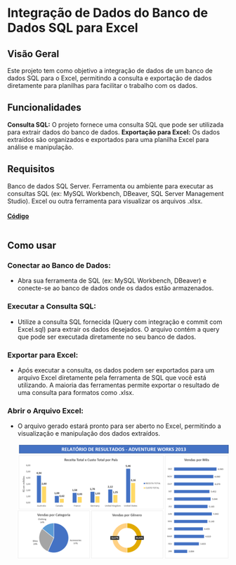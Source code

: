 # Integração de Dados do Banco de Dados SQL para Excel
## Visão Geral
Este projeto tem como objetivo a integração de dados de um banco de dados SQL para o Excel, permitindo a consulta e exportação de dados diretamente para planilhas para facilitar o trabalho com os dados.

## Funcionalidades
**Consulta SQL:** O projeto fornece uma consulta SQL que pode ser utilizada para extrair dados do banco de dados.
**Exportação para Excel:** Os dados extraídos são organizados e exportados para uma planilha Excel para análise e manipulação.

## Requisitos
Banco de dados SQL Server.
Ferramenta ou ambiente para executar as consultas SQL (ex: MySQL Workbench, DBeaver, SQL Server Management Studio).
Excel ou outra ferramenta para visualizar os arquivos .xlsx.
<br><br>
**[Código](https://github.com/maraysamacedo/integracaoexcelsql/blob/main/1%C2%BA%20PROJETO%20COM%20EXCEL/Query%20com%20integra%C3%A7%C3%A3o%20e%20commit%20com%20Excel.sql)**
<br><br>
## Como usar
### Conectar ao Banco de Dados:
- Abra sua ferramenta de SQL (ex: MySQL Workbench, DBeaver) e conecte-se ao banco de dados onde os dados estão armazenados.

### Executar a Consulta SQL:
- Utilize a consulta SQL fornecida (Query com integração e commit com Excel.sql) para extrair os dados desejados. O arquivo contém a query que pode ser executada diretamente no seu banco de dados.

### Exportar para Excel:
- Após executar a consulta, os dados podem ser exportados para um arquivo Excel diretamente pela ferramenta de SQL que você está utilizando. A maioria das ferramentas permite exportar o resultado de uma consulta para formatos como .xlsx.

### Abrir o Arquivo Excel:

- O arquivo gerado estará pronto para ser aberto no Excel, permitindo a visualização e manipulação dos dados extraídos.
<br><br>
![Demonstração do Projeto](img/Projeto%20Integração%20EXCEL%20e%20SQ.png
)
